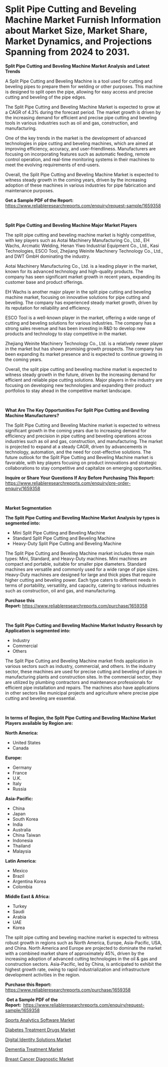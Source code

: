 <p><h1>Split Pipe Cutting and Beveling Machine Market Furnish Information about Market Size, Market Share, Market Dynamics, and Projections Spanning from 2024 to 2031.</h1></p><p><strong>Split Pipe Cutting and Beveling Machine Market Analysis and Latest Trends</strong></p>
<p><p>A Split Pipe Cutting and Beveling Machine is a tool used for cutting and beveling pipes to prepare them for welding or other purposes. This machine is designed to split open the pipe, allowing for easy access and precise cutting and beveling of the pipe edges.</p><p>The Split Pipe Cutting and Beveling Machine Market is expected to grow at a CAGR of 4.3% during the forecast period. The market growth is driven by the increasing demand for efficient and precise pipe cutting and beveling tools in various industries such as oil and gas, construction, and manufacturing. </p><p>One of the key trends in the market is the development of advanced technologies in pipe cutting and beveling machines, which are aimed at improving efficiency, accuracy, and user-friendliness. Manufacturers are focusing on incorporating features such as automatic feeding, remote control operation, and real-time monitoring systems in their machines to meet the evolving requirements of end-users.</p><p>Overall, the Split Pipe Cutting and Beveling Machine Market is expected to witness steady growth in the coming years, driven by the increasing adoption of these machines in various industries for pipe fabrication and maintenance purposes.</p></p>
<p><strong>Get a Sample PDF of the Report:&nbsp;</strong> <a href="https://www.reliableresearchreports.com/enquiry/request-sample/1659358">https://www.reliableresearchreports.com/enquiry/request-sample/1659358</a></p>
<p>&nbsp;</p>
<p><strong>Split Pipe Cutting and Beveling Machine Major Market Players</strong></p>
<p><p>The split pipe cutting and beveling machine market is highly competitive, with key players such as Aotai Machinery Manufacturing Co., Ltd., EH Wachs, Arcmatic Welding, Henan Yiwo Industrial Equipment Co., Ltd., Kasi Technologies, ESCO Tool, Zhejiang Weinite Machinery Technology Co., Ltd., and DWT GmbH dominating the industry.</p><p>Aotai Machinery Manufacturing Co., Ltd. is a leading player in the market, known for its advanced technology and high-quality products. The company has seen significant market growth in recent years, expanding its customer base and product offerings.</p><p>EH Wachs is another major player in the split pipe cutting and beveling machine market, focusing on innovative solutions for pipe cutting and beveling. The company has experienced steady market growth, driven by its reputation for reliability and efficiency.</p><p>ESCO Tool is a well-known player in the market, offering a wide range of cutting and beveling solutions for various industries. The company has a strong sales revenue and has been investing in R&D to develop new products and technology to stay competitive in the market.</p><p>Zhejiang Weinite Machinery Technology Co., Ltd. is a relatively newer player in the market but has shown promising growth prospects. The company has been expanding its market presence and is expected to continue growing in the coming years.</p><p>Overall, the split pipe cutting and beveling machine market is expected to witness steady growth in the future, driven by the increasing demand for efficient and reliable pipe cutting solutions. Major players in the industry are focusing on developing new technologies and expanding their product portfolios to stay ahead in the competitive market landscape.</p></p>
<p>&nbsp;</p>
<p><strong>What Are The Key Opportunities For Split Pipe Cutting and Beveling Machine Manufacturers?</strong></p>
<p><p>The Split Pipe Cutting and Beveling Machine market is expected to witness significant growth in the coming years due to increasing demand for efficiency and precision in pipe cutting and beveling operations across industries such as oil and gas, construction, and manufacturing. The market is projected to expand at a steady CAGR, driven by advancements in technology, automation, and the need for cost-effective solutions. The future outlook for the Split Pipe Cutting and Beveling Machine market is favorable, with key players focusing on product innovations and strategic collaborations to stay competitive and capitalize on emerging opportunities.</p></p>
<p><strong>Inquire or Share Your Questions If Any Before Purchasing This Report:</strong> <a href="https://www.reliableresearchreports.com/enquiry/pre-order-enquiry/1659358">https://www.reliableresearchreports.com/enquiry/pre-order-enquiry/1659358</a></p>
<p>&nbsp;</p>
<p><strong>Market Segmentation</strong></p>
<p><strong>The Split Pipe Cutting and Beveling Machine Market Analysis by types is segmented into:</strong></p>
<p><ul><li>Mini Split Pipe Cutting and Beveling Machine</li><li>Standard Split Pipe Cutting and Beveling Machine</li><li>Heavy-Duty Split Pipe Cutting and Beveling Machine</li></ul></p>
<p><p>The Split Pipe Cutting and Beveling Machine market includes three main types: Mini, Standard, and Heavy-Duty machines. Mini machines are compact and portable, suitable for smaller pipe diameters. Standard machines are versatile and commonly used for a wide range of pipe sizes. Heavy-Duty machines are designed for large and thick pipes that require higher cutting and beveling power. Each type caters to different needs in terms of portability, versatility, and capacity, catering to various industries such as construction, oil and gas, and manufacturing.</p></p>
<p><strong>Purchase this Report:&nbsp;</strong><a href="https://www.reliableresearchreports.com/purchase/1659358">https://www.reliableresearchreports.com/purchase/1659358</a></p>
<p>&nbsp;</p>
<p><strong>The Split Pipe Cutting and Beveling Machine Market Industry Research by Application is segmented into:</strong></p>
<p><ul><li>Industry</li><li>Commercial</li><li>Others</li></ul></p>
<p><p>The Split Pipe Cutting and Beveling Machine market finds application in various sectors such as industry, commercial, and others. In the industry sector, these machines are used for precise cutting and beveling of pipes in manufacturing plants and construction sites. In the commercial sector, they are utilized by plumbing contractors and maintenance professionals for efficient pipe installation and repairs. The machines also have applications in other sectors like municipal projects and agriculture where precise pipe cutting and beveling are essential.</p></p>
<p>&nbsp;</p>
<p><strong>In terms of Region, the Split Pipe Cutting and Beveling Machine Market Players available by Region are:</strong></p>
<p>
    <p> <strong> North America: </strong>
        <ul>
            <li>United States</li>
            <li>Canada</li>
        </ul>
        </p> 
    <p> <strong> Europe: </strong>
        <ul>
            <li>Germany</li>
            <li>France</li>
            <li>U.K.</li>
            <li>Italy</li>
            <li>Russia</li>
        </ul>
        </p> 
    <p> <strong> Asia-Pacific: </strong>
        <ul>
            <li>China</li>
            <li>Japan</li>
            <li>South Korea</li>
            <li>India</li>
            <li>Australia</li>
            <li>China Taiwan</li>
            <li>Indonesia</li>
            <li>Thailand</li>
            <li>Malaysia</li>
        </ul>
        </p> 
    <p> <strong> Latin America: </strong>
        <ul>
            <li>Mexico</li>
            <li>Brazil</li>
            <li>Argentina Korea</li>
            <li>Colombia</li>
        </ul>
        </p> 
    <p> <strong> Middle East & Africa: </strong>
        <ul>
            <li>Turkey</li>
            <li>Saudi</li>
            <li>Arabia</li>
            <li>UAE</li>
            <li>Korea</li>
        </ul>
    </p>
    </p>
<p><p>The split pipe cutting and beveling machine market is expected to witness robust growth in regions such as North America, Europe, Asia-Pacific, USA, and China. North America and Europe are projected to dominate the market with a combined market share of approximately 45%, driven by the increasing adoption of advanced cutting technologies in the oil & gas and construction sectors. Asia-Pacific, led by China, is anticipated to exhibit the highest growth rate, owing to rapid industrialization and infrastructure development activities in the region.</p></p>
<p><strong>Purchase this Report: </strong><a href="https://www.reliableresearchreports.com/purchase/1659358">https://www.reliableresearchreports.com/purchase/1659358</a></p>
<p>&nbsp;<strong>Get a Sample PDF of the Report:&nbsp;&nbsp;</strong><a href="https://www.reliableresearchreports.com/enquiry/request-sample/1659358">https://www.reliableresearchreports.com/enquiry/request-sample/1659358</a></p>
<p><strong></strong></p>
<p><p><a href="https://medium.com/@royross51/sports-analytics-software-market-the-key-to-successful-business-strategy-forecast-till-2031-59bf792d740a">Sports Analytics Software Market</a></p><p><a href="https://medium.com/@myrticecole/diabetes-treatment-drugs-market-competitive-analysis-market-trends-and-forecast-to-2031-ebb24c567b78">Diabetes Treatment Drugs Market</a></p><p><a href="https://medium.com/@emilyarnold76/digital-identity-solutions-market-outlook-industry-overview-and-forecast-2024-to-2031-22724d29a8d1">Digital Identity Solutions Market</a></p><p><a href="https://medium.com/@myrticecole/dementia-treatment-market-insight-market-trends-growth-forecasted-from-2024-to-2031-deb2fcd256b3">Dementia Treatment Market</a></p><p><a href="https://medium.com/@myrticecole/breast-cancer-diagnostic-market-insight-market-trends-growth-forecasted-from-2024-to-2031-a33cd6669c5b">Breast Cancer Diagnostic Market</a></p></p>